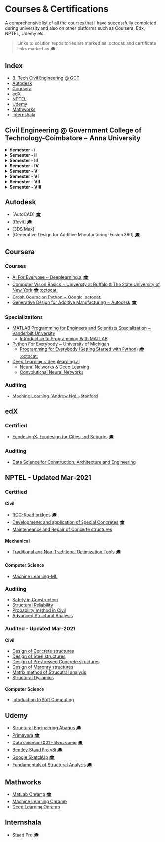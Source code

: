 # Courses & Certifications

A comprehensive list of all the courses that I have successfully completed 
during university and also on other platforms such as Coursera, Edx, NPTEL, Udemy etc.

> Links to solution repositories are marked as :octocat: and certificate links marked as 🎓.

## Index
- [B. Tech Civil Engineering @ GCT](#Civil--Engineering--Government--College--of--Technology--Coimbatore--Anna--University)
- [Autodesk](#Autodesk)
- [Coursera](#Coursera)
- [edX](#Edx)
- [NPTEL](#Nptel)
- [Udemy](#Udemy)
- [Mathworks](#Mathworks)
- [Internshala](#Internshala)

## Civil Engineering @ Government College of Technology-Coimbatore ~ Anna University
<details>
    <summary><b>Semester - I</b></summary>
    <ul>
        <li>COMMUNICATION SKILLS IN ENGLISH - I (12C1Z1)</li>
        <li>ENGINEERING MATHEMATICS - I (12CIZ2)</li>
        <li>APPLIED PHYSICS (12C103)</li>
        <li>MATERIALS IN CONSTRUCTION (12C104)</li>
        <li>ENGINEERING MECHANICS (12C105)</li>
        <li>PROGRAMMING IN C (12C106)</li>
	<li>PHYSICS LABORATORY (12C107)</li>
        <li>ENGINEERING GRAPHICS (12C108)</li>
        <li>C PROGRAMMING LABORATORY (12C109)</li>
    </ul>
</details>

<details>
    <summary><b>Semester - II</b></summary>
    <ul>
        <li>COMMUNICATION SKILLS IN ENGLISH - II (12C2Z1)</li>
        <li>ENGINEERING MATHEMATICS - II (12C2Z2)</li>
        <li>PROGRAMMING IN C++ (12C203)</li>
        <li>MATERIALS TECHNOLOGY (12C204)</li>
        <li>ENGINEERING CHEMISTRY (12C205)</li>
        <li>ENGINEERING GEOLOGY (12C206)</li>
	<li>WORKSHOP (12C207)</li>
        <li>CHEMISTRY LABORATORY (12C208)</li>
        <li>C++ PROGRAMMING LABORATORY (12C209)</li>
    </ul>
</details>

<details>
    <summary><b>Semester - III</b></summary>
    <ul>
        <li>ENGINEERING MATHEMATICS - III (12C3Z1)</li>
        <li>ENVIRONMENTAL SCIENCE AND ENGINEERING (12C302)</li>
        <li>MECHANICS OF SOLIDS I (12C303)</li>
        <li>MECHANICS OF FLUIDS (12C304)</li>
        <li>SURVEYING - I (12C305)</li>
        <li>WATER SUPPLY ENGINEERING (12C306)</li>
	<li>SURVEY PRACTICAL - I (12C307)</li>
	<li>STRENGTH OF MATERIALS LABORATORY (12C308)</li>
    </ul>
</details>

<details>
    <summary><b>Semester - IV</b></summary>
    <ul>
        <li>NUMERICAL METHODS (12C401)</li>
        <li>MECHANICS OF SOLIDS II (12C402)</li>
        <li>APPLIED HYDRAULICS AND FLUID MACHINES (12C403)</li>
        <li>CONSTRUCTION TECHNOLOGY (12C404)</li>
        <li>SURVEYING - II (12C405)</li>
        <li>WASTEWATER ENGINEERING  (12C406)</li>
	<li>SURVEY PRACTICAL II (12C407)</li>
        <li>FLUID MECHANICS AND MACHINERY LABORATORY (12C408)</li>
    </ul>
</details>

<details>
    <summary><b>Semester - V</b></summary>
    <ul>
        <li>STRUCTURAL ANALYSIS I (12C501)</li>
        <li>BASIC STRUCTURAL DESIGN I (MASONRY, TIMBER AND STEEL) (12C502)</li>
        <li>WATER RESOURCES ENGINEERING (12C503)</li>
        <li>CONCRETE TECHNOLOGY (12C504)</li>
        <li>MECHANICS OF SOILS (12C505)</li>
	<li>HIGHWAY ENGINEERING (12C506)</li>
	<li>ENVIRONMENTAL ENGINEERING LABORATORY (12C507)</li>
	<li>SOIL MECHANICS LABORATORY (12C508)</li>	
    </ul>
</details>

<details>
    <summary><b>Semester - VI</b></summary>
    <ul>
        <li>STRUCTURAL ANALYSIS II (12C601)</li>
        <li>BASIC STRUCTURAL DESIGN I (CONCRETE) (12C602)</li>
        <li>IRRIGATION ENGINEERING AND HYDRAULIC STRUCTURES (12C603)</li>
        <li>FOUNDATION ENGINEERING (12C604)</li>
	<li>DESIGN AND DRAWING I ( IRRIGATION AND ENVIRONMENTAL ENGINEERING ) (12C605)</li>
        <li>CONSTRUCTION MANAGEMENT (ELE:I) (12C606)</li>
        <li>COMPUTER AIDED BUILDING DRAWING (12C607)</li>
        <li>CONCRETE AND HIGHWAY LABORATORY (12C608)</li>
    </ul>
</details>

<details>
    <summary><b>Semester - VII</b></summary>
    <ul>
	<li>PRESTRESSED CONCRETE STRUCTURES (12C701)</li>
	<li>STEEL STRUCTURES (12C702)</li>
	<li>CONCRETE STRUCTURES (12C703)</li>
	<li>DESIGN AND DRAWING II ( CONCRETE & STEEL ) (12C704)</li>
	<li>FINITE ELEMENT METHOD (ELE:II) (12C705)</li>
	<li>INDUSTRIAL WASTEWATER MANAGEMENT (ELE:III) (12C706)</li>
	<li>ESTIMATION AND COSTING (12C707)</li>
        <li>COMPUTER APPLICATION LABORATORY (12C708)</li>
    </ul>
</details>

<details>
    <summary><b>Semester - VIII</b></summary>
    <ul>
        <li>FUNDAMENTALS OF REMOTE SENSING AND GIS APPLICATIONS (ELE:IV) (12C8E1)</li>
        <li>GROUND IMPROVEMENT TECHNIQUES (ELE:V) (12C8E2)</li>
        <li>PROJECT WORK AND VIVA VOICE (12C801)</li>
    </ul>
</details>

## Autodesk
- [AutoCAD] [🎓](https://portal.certiport.com/Portal/Pages/PrintTranscriptInfo.aspx?action=Cert&id=353&cvid=6VVAPr+1r9GiMbsNirTR2A==)
- [Revit] [🎓](https://portal.certiport.com/Portal/Pages/PrintTranscriptInfo.aspx?action=Cert&id=357&cvid=E0X5/zNgCtYpxU5ToG1vbg==)
- [3DS Max] 
- [Generative Design for Additive Manufacturing-Fusion 360] [🎓](https://www.coursera.org/account/accomplishments/verify/7YCYTKTJ5WUA)

## Coursera
### Courses
- [AI For Everyone ~ Deeplearning.ai](https://www.coursera.org/learn/ai-for-everyone) [🎓](https://www.coursera.org/account/accomplishments/verify/VQ4U7BEXADKH)
- [Computer Vision Basics ~ University at Buffalo & The State University of New York](https://www.coursera.org/learn/computer-vision-basics) [🎓](https://www.coursera.org/account/accomplishments/verify/L974NFW9WMK3) [:octocat:](https://github.com/Barcaboy-Ovid/Computer-Vision_Basics)
- [Crash Course on Python ~ Google](https://www.coursera.org/learn/python-crash-course) [:octocat:](https://github.com/Barcaboy-Ovid/Crash-Course-on-Python)
- [Generative Design for Additive Manufacturing ~ Autodesk](https://www.coursera.org/learn/generative-design-additive-manufacturing) [🎓](https://www.coursera.org/account/accomplishments/verify/7YCYTKTJ5WUA)
### Specializations
- [MATLAB Programming for Engineers and Scientists Specialization ~ Vanderbilt University](https://www.coursera.org/specializations/matlab-programming-engineers-scientists)
    - [Introduction to Programming With MATLAB](https://www.coursera.org/learn/matlab)
- [Python For Everybody ~ University of Michigan](https://www.coursera.org/specializations/python) 
    - [Programming for Everybody (Getting Started with Python)](https://www.coursera.org/learn/python) [🎓](https://www.coursera.org/account/accomplishments/verify/RN4WRUX2NJHU) [:octocat:](https://github.com/Barcaboy-Ovid/Programming-for-Everybody-Getting-Started-with-Python-)
- [Deep Learning ~ deeplearning.ai](https://www.coursera.org/specializations/deep-learning)
    - [Neural Networks & Deep Learning](https://www.coursera.org/learn/neural-networks-deep-learning?specialization=deep-learning) 
    - [Convolutional Neural Networks](https://www.coursera.org/learn/convolutional-neural-networks?specialization=deep-learning) 
### Auditing
- [Machine Learning (Andrew Ng) ~Stanford](https://www.coursera.org/learn/machine-learning) 
    
## edX
### Certified 
- [EcodesignX: Ecodesign for Cities and Suburbs](https://learning.edx.org/course/course-v1:UBCx+EcodesignX+2T2017/home) [🎓](https://courses.edx.org/certificates/1d3eaa96d0774c35abf0c2bc51979a90)
### Auditing
- [Data Science for Construction, Architecture and Engineering](https://learning.edx.org/course/course-v1:NUS+DSBE001x+3T2020/home)

## NPTEL - Updated Mar-2021
### Certified 
#### Civil
- [RCC-Road bridges](https://nptel.ac.in/courses/105/105/105105165/) [🎓](https://nptel.ac.in/content/noc/NOC18/SEM2/Ecertificates/105/noc18-ce23/Course/NPTEL18CE23S220800191810140572.jpg)
- [Developmenet and application of Special Concretes](https://nptel.ac.in/courses/105/104/105104206/) [🎓](https://drive.google.com/file/d/1tOMjEWIk6j4Ra-ZCE_tw0v1i8Kc2K9n2/view)
- [Mainteneance and Repair of Concerte structures](https://nptel.ac.in/courses/105/106/105106202/) 
#### Mechanical
- [Traditional and Non-Traditional Optimization Tools](https://nptel.ac.in/courses/112/105/112105235/) [🎓](https://drive.google.com/file/d/1dgeJPKLMJ8htqmGSHv7RD0iP_MybG7G0/view)
#### Computer Science
- [Machine Learning-ML](https://nptel.ac.in/courses/106/106/106106202/) 
### Auditing 
- [Safety in Construction](https://nptel.ac.in/courses/105/102/105102206/)
- [Structural Reliability](https://nptel.ac.in/courses/105/103/105103140/) 
- [Probability method in Civil](https://nptel.ac.in/courses/105/105/105105150/) 
- [Advanced Structural Analysis](https://nptel.ac.in/courses/105/106/105106050/) 
### Audited - Updated Mar-2021
#### Civil
- [Design of Concrete structures](https://nptel.ac.in/courses/105/105/105105105/) 
- [Design of Steel structures](https://nptel.ac.in/courses/105/105/105105162/) 
- [Design of Prestressed Concrete structures](https://nptel.ac.in/courses/105/106/105106118/) 
- [Design of Masonry structures](https://nptel.ac.in/courses/105/106/105106197/) 
- [Matrix method of Strucutral analysis](https://nptel.ac.in/courses/105/105/105105180/) 
- [Structural Dynamics](https://nptel.ac.in/courses/105/106/105106151/) 
#### Computer Science
- [Intoduction to Soft Computing](https://nptel.ac.in/courses/106/105/106105173/) 

## Udemy 
- [Structural Engineering Abaqus](https://www.udemy.com/course/structural-engineering-abaqus-tutorials/) [🎓](https://www.udemy.com/certificate/UC-6e904a61-e080-455d-814c-05c82fe81670/)
- [Primavera](https://www.udemy.com/course/learn-primavera-p6-in-30-minutes/) [🎓](https://www.udemy.com/certificate/UC-e31b9fbf-716f-4412-b0e3-b883c5e51293/)
- [Data science 2021 - Boot camp](https://www.udemy.com/course/the-data-science-course-complete-data-science-bootcamp/) [🎓](https://www.udemy.com/certificate/UC-2598a7bb-d7a8-4282-8077-698596e9eab9/)
- [Bentley Staad Pro v8i](https://www.udemy.com/course/staadpro-cs/) [🎓](https://www.udemy.com/certificate/UC-1c3ce07f-636c-426e-8def-8799eef2702f/)
- [Google SketchUp](https://www.udemy.com/course/design-a-room-with-google-sketchup-make/) [🎓](https://www.udemy.com/certificate/UC-GBHBVD5H/)
- [Fundamentals of Structural Analysis](https://www.udemy.com/course/statics-for-engineering-undergrads/) [🎓](https://www.udemy.com/certificate/UC-e3ed956c-da26-4099-81a6-32fe5706ed8f/)

## Mathworks
- [MatLab Onramp](https://in.mathworks.com/learn/tutorials/matlab-onramp.html) [🎓](https://matlabacademy.mathworks.com/progress/share/certificate.html?id=1923ea62-fd9e-448d-9ed5-35c564b7413b)
- [Machine Learning Onramp](https://in.mathworks.com/learn/tutorials/machine-learning-onramp.html)
- [Deep Learning Onramp](https://in.mathworks.com/learn/tutorials/deep-learning-onramp.html)

## Internshala
- [Staad Pro 🎓](https://drive.google.com/file/d/1GoF8pZzvdrC8qP4Bu0gEaXhmOtkg24e3/view)

